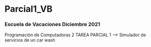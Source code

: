# Parcial1_VB
### Escuela de Vacaciones Diciembre 2021
Programación de Computadoras 2
TAREA PARCIAL 1 --> Simulador de servicios de un car wash
